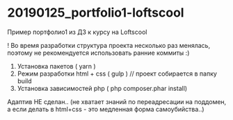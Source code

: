 # 20190125_portfolio1-loftscool
Пример портфолио1 из ДЗ к курсу на Loftscool

! Во время разработки структура проекта несколько раз менялась, поэтому не рекомендуется использовать ранние коммиты :)

1. Установка пакетов ( yarn )
2. Режим разработки html + css ( gulp ) // проект собирается в папку build
3. Установка зависимостей php ( php composer.phar install)

Адаптив НЕ сделан.. (не хватает знаний по переадресации на поддомен, а если делать в html+css - это медленная форма самоубийства..)